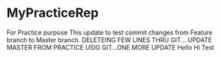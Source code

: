 # MyPracticeRep
For Practice purpose
This update to test commit changes from Feature branch to Master branch.
DELETEING FEW LINES THRU GIT...
UPDATE MASTER FROM PRACTICE USIG GIT...ONE MORE UPDATE
Hello
Hi
Test
